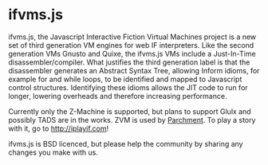 ifvms.js
========

ifvms.js, the Javascript Interactive Fiction Virtual Machines project is a new set of third generation VM engines for web IF interpreters. Like the second generation VMs Gnusto and Quixe, the ifvms.js VMs include a Just-In-Time disassembler/compiler. What justifies the third generation label is that the disassembler generates an Abstract Syntax Tree, allowing Inform idioms, for example for and while loops, to be identified and mapped to Javascript control structures. Identifying these idioms allows the JIT code to run for longer, lowering overheads and therefore increasing performance.

Currently only the Z-Machine is supported, but plans to support Glulx and possibly TADS are in the works. ZVM is used by [Parchment](http://code.google.com/p/parchment). To play a story with it, go to <http://iplayif.com>!

ifvms.js is BSD licenced, but please help the community by sharing any changes you make with us.